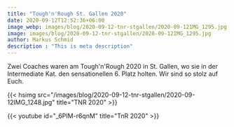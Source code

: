 ```yaml
---
title: "Tough'n'Rough St. Gallen 2020"
date: 2020-09-12T12:52:36+06:00
image_webp: images/blog/2020-09-12-tnr-stgallen/2020-09-12IMG_1295.jpg.webp
image: images/blog/2020-09-12-tnr-stgallen/2020-09-12IMG_1295.jpg
author: Markus Schmid
description : "This is meta description"
---
```


Zwei Coaches waren am Tough'n'Rough 2020 in St. Gallen, wo sie in der Intermediate Kat. den sensationellen 6. Platz holten. Wir sind so stolz auf Euch.

{{< hsimg src="/images/blog/2020-09-12-tnr-stgallen/2020-09-12IMG_1248.jpg" title="TNR 2020" >}}


{{< youtube id="_6PIM-r6qnM" title="TnR 2020" >}}

